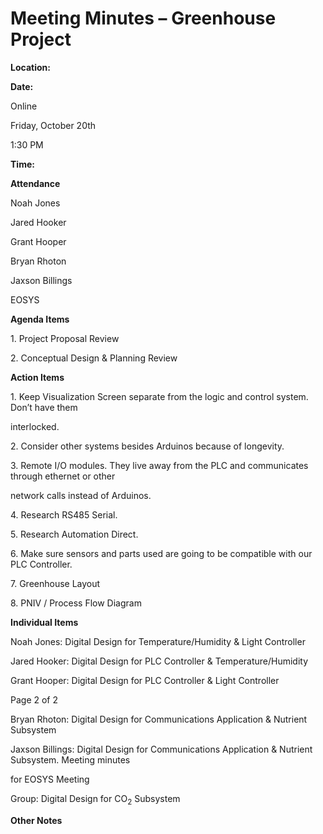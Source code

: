 ﻿<a name="br1"></a> 

# Meeting Minutes – Greenhouse Project #

**Location:**

**Date:**

Online

Friday, October 20th

1:30 PM

**Time:**

**Attendance**

Noah Jones

Jared Hooker

Grant Hooper

Bryan Rhoton

Jaxson Billings

EOSYS

**Agenda Items**

1\. Project Proposal Review

2\. Conceptual Design & Planning Review

**Action Items**

1\. Keep Visualization Screen separate from the logic and control system. Don’t have them

interlocked.

2\. Consider other systems besides Arduinos because of longevity.

3\. Remote I/O modules. They live away from the PLC and communicates through ethernet or other

network calls instead of Arduinos.

4\. Research RS485 Serial.

5\. Research Automation Direct.

6\. Make sure sensors and parts used are going to be compatible with our PLC Controller.

7\. Greenhouse Layout

8\. PNIV / Process Flow Diagram

**Individual Items**

Noah Jones: Digital Design for Temperature/Humidity & Light Controller

Jared Hooker: Digital Design for PLC Controller & Temperature/Humidity

Grant Hooper: Digital Design for PLC Controller & Light Controller



<a name="br2"></a> 

Page 2 of 2

Bryan Rhoton: Digital Design for Communications Application & Nutrient Subsystem

Jaxson Billings: Digital Design for Communications Application & Nutrient Subsystem. Meeting minutes

for EOSYS Meeting

Group: Digital Design for CO<sub>2</sub> Subsystem

**Other Notes**


